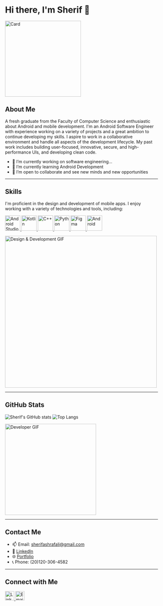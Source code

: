 # Hi there, I'm Sherif 👋
<p align="left">
  <img src="https://github.com/user-attachments/assets/31bce4ec-53f8-4512-9feb-bb342af46d7d" alt="Card" height="250" width="250"/>
</p>

## About Me
A fresh graduate from the Faculty of Computer Science and enthusiastic about Android and mobile development. I'm an Android Software Engineer with experience working on a variety of projects and a great ambition to continue developing my skills. I aspire to work in a collaborative environment and handle all aspects of the development lifecycle. My past work includes building user-focused, innovative, secure, and high-performance UIs, and developing clean code.

- 🔭 I’m currently working on software engineering...
- 🌱 I’m currently learning Android Development
- 👯 I’m open to collaborate and see new minds and new opportunities

---

## Skills
I'm proficient in the design and development of mobile apps. I enjoy working with a variety of technologies and tools, including:

<p align="left">
  <a href="https://developer.android.com/studio" target="_blank">
    <img src="https://cdn.jsdelivr.net/gh/devicons/devicon@latest/icons/androidstudio/androidstudio-original.svg" alt="Android Studio" height="50" width="50"/>
  </a>
  <a href="https://kotlinlang.org/" target="_blank">
    <img src="https://cdn.jsdelivr.net/gh/devicons/devicon@latest/icons/kotlin/kotlin-original.svg" alt="Kotlin" height="50" width="50"/>
  </a>
  <a href="https://isocpp.org/" target="_blank">
    <img src="https://cdn.jsdelivr.net/gh/devicons/devicon@latest/icons/cplusplus/cplusplus-original.svg" alt="C++" height="50" width="50"/>
  </a>
  <a href="https://www.python.org/" target="_blank">
    <img src="https://cdn.jsdelivr.net/gh/devicons/devicon@latest/icons/python/python-original.svg" alt="Python" height="50" width="50"/>
  </a>
  <a href="https://www.figma.com/" target="_blank">
    <img src="https://cdn.jsdelivr.net/gh/devicons/devicon@latest/icons/figma/figma-original.svg" alt="Figma" height="50" width="50"/>
  </a>
  <a href="https://www.android.com/" target="_blank">
    <img src="https://cdn.jsdelivr.net/gh/devicons/devicon@latest/icons/android/android-original-wordmark.svg" alt="Android" height="50" width="50"/>
  </a>
</p>

<p align="left">
  <img src="https://media1.giphy.com/media/v1.Y2lkPTc5MGI3NjExMWJzdGZtenBjcW91Y3dwY21jdDNkajU2YjZibWE0aWVrdGFwZjY2dyZlcD12MV9pbnRlcm5hbF9naWZfYnlfaWQmY3Q9Zw/cNfIqjpCY1zqfaLmd8/giphy.webp" alt="Design & Development GIF" width="500" />
</p>

---

## GitHub Stats

<p align="left">
  <img src="https://github-readme-stats.vercel.app/api?username=sherifashraf74&show_icons=true&theme=radical" alt="Sherif's GitHub stats" style="vertical-align: middle;" />
  <img src="https://github-readme-stats.vercel.app/api/top-langs/?username=sherifashraf74&layout=compact&theme=radical" alt="Top Langs" style="vertical-align: middle;" />
</p>
<p align="left">
  <img src="https://media0.giphy.com/media/v1.Y2lkPTc5MGI3NjExNTVyeHpoMzY1NzBhNWFnem1mOW9hN2xhOTh3d2J2c2lubW9rcTdtcSZlcD12MV9pbnRlcm5hbF9naWZfYnlfaWQmY3Q9Zw/llarwdtFqG63IlqUR1/giphy.webp" alt="Developer GIF" width="300" style="vertical-align: middle;"/>
</p>

---

## Contact Me
- 📫 Email: [sherifashrafali@gmail.com](mailto:sherifashrafali@gmail.com)
- 💼 [LinkedIn](https://www.linkedin.com/in/cherif-ashraf)
- 🌐 [Portfolio](https://sherifashraf74.github.io/)
- 📞 Phone: (20)120-306-4582

---

## Connect with Me
<a href="https://www.linkedin.com/in/cherif-ashraf" target="_blank">
  <img src="https://cdn.jsdelivr.net/npm/simple-icons@v5/icons/linkedin.svg" alt="LinkedIn" height="30" width="30"/>
</a>
<a href="mailto:sherifashrafali@gmail.com" target="_blank">
  <img src="https://cdn.jsdelivr.net/npm/simple-icons@v5/icons/gmail.svg" alt="Email" height="30" width="30"/>
</a>
